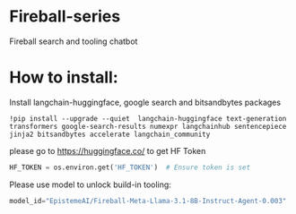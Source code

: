 # Fireball-series
Fireball search and tooling chatbot

# How to install: 

Install langchain-huggingface, google search and bitsandbytes packages
```shell
!pip install --upgrade --quiet  langchain-huggingface text-generation transformers google-search-results numexpr langchainhub sentencepiece jinja2 bitsandbytes accelerate langchain_community
```

please go to https://huggingface.co/ to get HF Token

```python
HF_TOKEN = os.environ.get('HF_TOKEN')  # Ensure token is set
```

Please use model to unlock build-in tooling: 

```python
model_id="EpistemeAI/Fireball-Meta-Llama-3.1-8B-Instruct-Agent-0.003"
```

